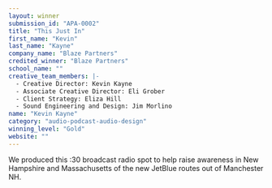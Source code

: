 ```yaml
---
layout: winner
submission_id: "APA-0002"
title: "This Just In"
first_name: "Kevin"
last_name: "Kayne"
company_name: "Blaze Partners"
credited_winner: "Blaze Partners"
school_name: ""
creative_team_members: |-
  - Creative Director: Kevin Kayne
  - Associate Creative Director: Eli Grober
  - Client Strategy: Eliza Hill
  - Sound Engineering and Design: Jim Morlino
name: "Kevin Kayne"
category: "audio-podcast-audio-design"
winning_level: "Gold"
website: ""
---
```


We produced this :30 broadcast radio spot to help raise awareness in New Hampshire and Massachusetts of the new JetBlue routes out of Manchester NH.
